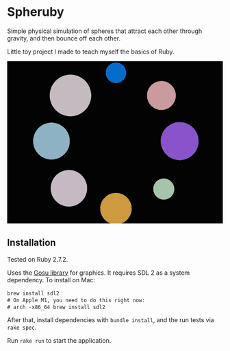 # Spheruby

Simple physical simulation of spheres that attract each other through gravity, and then bounce off each other.

Little toy project I made to teach myself the basics of Ruby.

![Example scene](doc/spheruby.gif)

## Installation

Tested on Ruby 2.7.2.

Uses the [Gosu library](https://github.com/gosu/gosu) for graphics. It requires SDL 2 as a system dependency. To install
on Mac:

```
brew install sdl2
# On Apple M1, you need to do this right now:
# arch -x86_64 brew install sdl2
```

After that, install dependencies with `bundle install`, and the run tests via `rake spec`.

Run `rake run` to start the application.